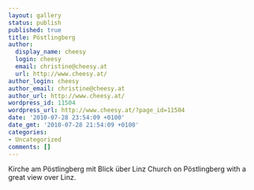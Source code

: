 ```yaml
---
layout: gallery
status: publish
published: true
title: Pöstlingberg
author:
  display_name: cheesy
  login: cheesy
  email: christine@cheesy.at
  url: http://www.cheesy.at/
author_login: cheesy
author_email: christine@cheesy.at
author_url: http://www.cheesy.at/
wordpress_id: 11504
wordpress_url: http://www.cheesy.at/?page_id=11504
date: '2010-07-28 23:54:09 +0100'
date_gmt: '2010-07-28 21:54:09 +0100'
categories:
- Uncategorized
comments: []
---
```

<!--:de-->Kirche am Pöstlingberg mit Blick über Linz
<!--:--><!--:en-->Church on Pöstlingberg with a great view over Linz.
<!--:-->
